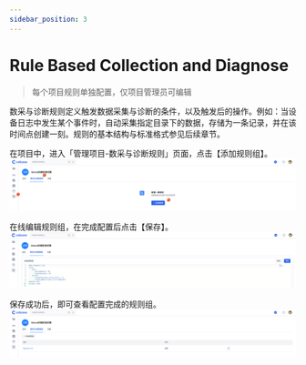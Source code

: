 ```yaml
---
sidebar_position: 3
---
```


# Rule Based Collection and Diagnose

> 每个项目规则单独配置，仅项目管理员可编辑

数采与诊断规则定义触发数据采集与诊断的条件，以及触发后的操作。例如：当设备日志中发生某个事件时，自动采集指定目录下的数据，存储为一条记录，并在该时间点创建一刻。规则的基本结构与标准格式参见后续章节。

在项目中，进入「管理项目-数采与诊断规则」页面，点击【添加规则组】。
![pro-rule-1](../img/pro-rule-1.png)

在线编辑规则组，在完成配置后点击【保存】。
![pro-rule-2](../img/pro-rule-2.png)

保存成功后，即可查看配置完成的规则组。
![pro-rule-3](../img/pro-rule-3.png)
